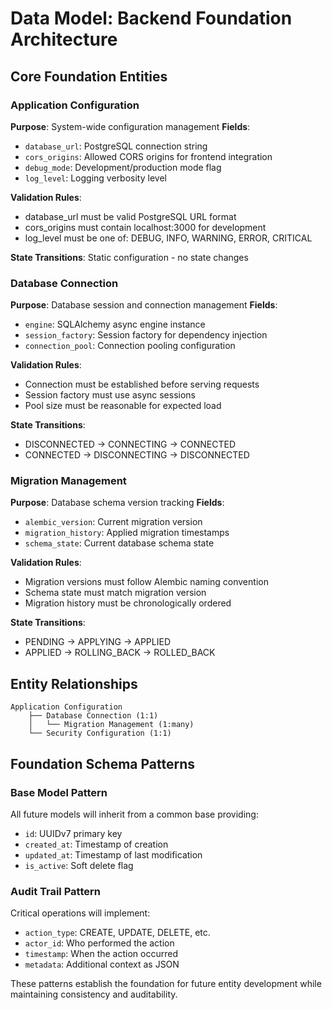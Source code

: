 # Data Model: Backend Foundation Architecture

## Core Foundation Entities

### Application Configuration
**Purpose**: System-wide configuration management
**Fields**:
- `database_url`: PostgreSQL connection string
- `cors_origins`: Allowed CORS origins for frontend integration
- `debug_mode`: Development/production mode flag
- `log_level`: Logging verbosity level

**Validation Rules**:
- database_url must be valid PostgreSQL URL format
- cors_origins must contain localhost:3000 for development
- log_level must be one of: DEBUG, INFO, WARNING, ERROR, CRITICAL

**State Transitions**: Static configuration - no state changes

### Database Connection
**Purpose**: Database session and connection management
**Fields**:
- `engine`: SQLAlchemy async engine instance
- `session_factory`: Session factory for dependency injection
- `connection_pool`: Connection pooling configuration

**Validation Rules**:
- Connection must be established before serving requests
- Session factory must use async sessions
- Pool size must be reasonable for expected load

**State Transitions**:
- DISCONNECTED → CONNECTING → CONNECTED
- CONNECTED → DISCONNECTING → DISCONNECTED

### Migration Management
**Purpose**: Database schema version tracking
**Fields**:
- `alembic_version`: Current migration version
- `migration_history`: Applied migration timestamps
- `schema_state`: Current database schema state

**Validation Rules**:
- Migration versions must follow Alembic naming convention
- Schema state must match migration version
- Migration history must be chronologically ordered

**State Transitions**:
- PENDING → APPLYING → APPLIED
- APPLIED → ROLLING_BACK → ROLLED_BACK

## Entity Relationships

```
Application Configuration
    ├── Database Connection (1:1)
    │   └── Migration Management (1:many)
    └── Security Configuration (1:1)
```

## Foundation Schema Patterns

### Base Model Pattern
All future models will inherit from a common base providing:
- `id`: UUIDv7 primary key
- `created_at`: Timestamp of creation
- `updated_at`: Timestamp of last modification
- `is_active`: Soft delete flag

### Audit Trail Pattern
Critical operations will implement:
- `action_type`: CREATE, UPDATE, DELETE, etc.
- `actor_id`: Who performed the action
- `timestamp`: When the action occurred
- `metadata`: Additional context as JSON

These patterns establish the foundation for future entity development while maintaining consistency and auditability.
